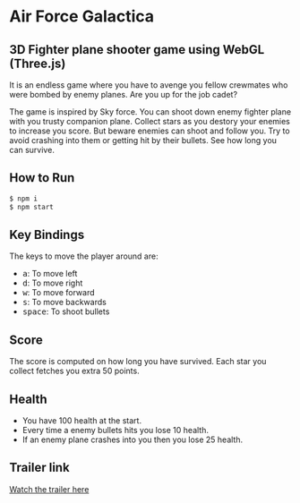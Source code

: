 # Air Force Galactica

## 3D Fighter plane shooter game using WebGL  (Three.js)

It is an endless game where you have to avenge you fellow crewmates who were bombed by enemy planes. Are you up for the job cadet?

The game is inspired by Sky force.
You can shoot down enemy fighter plane with you trusty companion plane. Collect stars as you destory your enemies to increase you score.
But beware enemies can shoot and follow you. Try to avoid crashing into them or getting hit by their bullets.
See how long you can survive.

## How to Run

```bash
$ npm i
$ npm start
```

## Key Bindings

The keys to move the player around are:
- <kbd>a</kbd>: To move left
- <kbd>d</kbd>: To move right
- <kbd>w</kbd>: To move forward
- <kbd>s</kbd>: To move backwards
- <kbd>space</kbd>: To shoot bullets

## Score
The score is computed on how long you have survived. Each star you collect fetches you extra 50 points.

## Health
- You have 100 health at the start.
- Every time a enemy bullets hits you lose 10 health.
- If an enemy plane crashes into you then you lose 25 health.

## Trailer link

[Watch the trailer here](https://drive.google.com/drive/folders/1ss3nAs8gCsHMIGm3q0LonpblaWIm7TdY?usp=sharing)